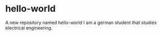 # hello-world
A new repository named hello-world
I am a german student that studies electrical engineering.
